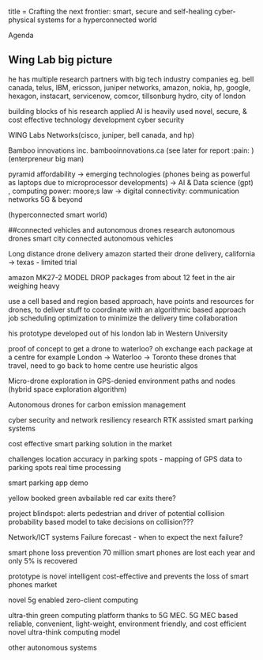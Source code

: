 
title = Crafting the next frontier: smart, secure and self-healing cyber-physical systems for a hyperconnected world

Agenda 
## Wing Lab big picture
he has multiple research partners with big tech industry companies 
eg. bell canada, telus, IBM, ericsson, juniper networks, amazon, nokia, hp, google, hexagon, instacart, servicenow, comcor, tillsonburg hydro, city of london 

building blocks of his research
applied AI is heavily used
novel, secure, & cost effective technology development 
cyber security

WING Labs Networks(cisco, juniper, bell canada, and hp)

Bamboo innovations inc. 
bambooinnovations.ca (see later for report :pain: ) (enterpreneur big man)

pyramid
affordability -> emerging technologies (phones being as powerful as laptops due to microprocessor developments) -> AI & Data science (gpt) , computing power: moore;s law -> digital connectivity: communication networks 5G & beyond 

(hyperconnected smart world)







##connected vehicles and autonomous drones research
autonomous drones smart city connected autonomous vehicles

Long distance drone delivery 
amazon started their drone delivery, california -> texas - limited trial

amazon MK27-2 MODEL DROP packages from about 12 feet in the air 
weighing heavy 

use a cell based and region based approach, have points and resources for drones, to deliver stuff to coordinate with an algorithmic based approach 
job scheduling optimization to minimize the delivery time 
collaboration 
  
his prototype developed out of his london lab in Western University 

proof of concept to get a drone to waterloo?
oh exchange each package at a centre
for example London -> Waterloo -> Toronto 
these drones that travel, need to go back to home centre
use heuristic algos 

Micro-drone exploration in GPS-denied environment
paths and nodes 
(hybrid space exploration algorithm)


Autonomous drones for carbon emission management 




cyber security and network resiliency research
RTK assisted smart parking systems

cost effective smart parking solution in the market

challenges 
location accuracy in parking spots - mapping of GPS data to parking spots
real time processing 

smart parking app demo 

yellow booked
green avbailable
red car exits there? 

project blindspot: alerts pedestrian and driver of potential collision 
	probability based model to take decisions on collision???

Network/ICT systems Failure forecast - when to expect the next failure? 

smart phone loss prevention 70 million smart phones are lost each year and only 5% is recovered 

prototype is novel intelligent cost-effective and prevents the loss of smart phones 
market

novel 5g enabled zero-client computing 

ultra-thin green computing platform thanks to 5G MEC. 
5G MEC based reliable, convenient, light-weight, environment friendly, and cost efficient novel ultra-think computing model 




other autonomous systems 


